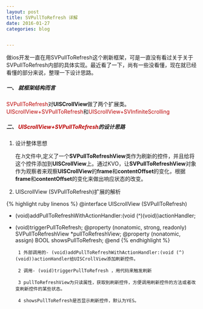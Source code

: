 ```yaml
---
layout: post
title: SVPullToRefresh 详解
date: 2016-01-27
categories: blog


---
```


做ios开发一直在用SVPullToRefresh这个刷新框架，可是一直没有看过关于关于SVPullToRefresh内部的具体实现。最近看了一下，尚有一些没看懂，现在就已经看懂的部分来说，整理一下设计思路。


##### 一、 就框架结构而言
<font color = 'bb0000'>SVPullToRefresh</font>对**UISCrollView**做了两个扩展类。<font color = 'bb0000'>UIScrollView+SVPullToRefresh</font>和<font color = 'bb0000'>UIScrollView+SVInfiniteScrolling</font>

##### 二、 <font color = 'bb0000'>UIScrollView+SVPullToRefresh</font>的设计思路
  1. 设计整体思想 
  
	  在.h文件中,定义了一个**SVPullToRefreshView**类作为刷新的控件，并且给将这个控件添加到**UISCrollView**上。通过KVO，让**SVPullToRefreshView**对象作为观察者来观察**UISCrollView**的**frame**和**contentOffset**的变化，根据**frame**和**contentOffset**的变化来做出响应状态的改变。
	  
  2. UIScrollView (SVPullToRefresh)扩展的解析
  
 {% highlight ruby linenos %}
@interface UIScrollView (SVPullToRefresh)
- (void)addPullToRefreshWithActionHandler:(void (^)(void))actionHandler;
- (void)triggerPullToRefresh;
@property (nonatomic, strong, readonly) SVPullToRefreshView *pullToRefreshView;
@property (nonatomic, assign) BOOL showsPullToRefresh;
@end
 {% endhighlight %}
 
	   1 外部调用的- (void)addPullToRefreshWithActionHandler:(void (^)(void))actionHandler给UISCrollView添加刷新控件。
	   
	   2 调用- (void)triggerPullToRefresh ，用代码来触发刷新
	   
	   3 pullToRefreshView为只读属性，获取到刷新控件，方便调用刷新控件的方法或者改变刷新控件的某些状态。
	   
	   4 showsPullToRefresh是否显示刷新控件，默认为YES。
  



     
  
  
 
  
  